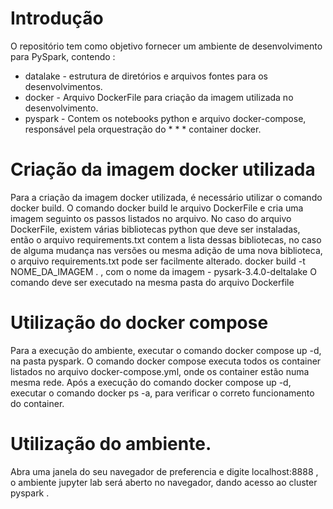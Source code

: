# Introdução
O repositório tem como objetivo fornecer um ambiente de desenvolvimento para PySpark, contendo :
* datalake - estrutura de diretórios e arquivos fontes para os desenvolvimentos.
* docker - Arquivo DockerFile para criação da imagem utilizada no desenvolvimento.
* pyspark - Contem os notebooks python e arquivo docker-compose, responsável pela orquestração do * * * container docker.

# Criação da imagem docker utilizada
Para a criação da imagem docker utilizada, é necessário utilizar o comando docker build.
O comando docker build le arquivo DockerFile e cria uma imagem seguinto os passos listados no arquivo.
No caso do arquivo DockerFile, existem várias bibliotecas python que deve ser instaladas, então o arquivo requirements.txt contem a lista dessas bibliotecas, no caso de alguma mudança nas versões ou mesma  adição de uma nova biblioteca, o arquivo requirements.txt pode ser facilmente alterado.
docker build -t NOME_DA_IMAGEM .  , com o nome da imagem - pysark-3.4.0-deltalake
O comando deve ser executado na mesma pasta do arquivo Dockerfile 


# Utilização do docker compose
Para a execução do ambiente, executar o comando docker compose up -d, na pasta pyspark.
O comando docker compose executa todos os container listados no arquivo docker-compose.yml, onde os container estão numa mesma rede.
 Após a execução do comando docker compose up -d, executar o comando docker ps -a, para verificar o correto funcionamento do container.

 # Utilização do ambiente.
 Abra uma janela do seu navegador de preferencia e digite localhost:8888 , o ambiente jupyter lab será aberto no navegador, dando acesso ao cluster pyspark .